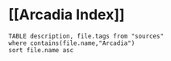 # [[Arcadia Index]]


```dataview
TABLE description, file.tags from "sources"
where contains(file.name,"Arcadia")
sort file.name asc
```